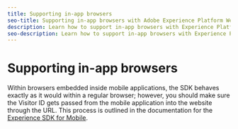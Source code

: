 ```yaml
---
title: Supporting in-app browsers
seo-title: Supporting in-app browsers with Adobe Experience Platform Web SDK
description: Learn how to support in-app browsers with Experience Platform Web SDK
seo-description: Learn how to support in-app browsers with Experience Platform Web SDK
---
```


# Supporting in-app browsers

Within browsers embedded inside mobile applications, the SDK behaves exactly as it would within a regular browser; however, you should make sure the Visitor ID gets passed from the mobile application into the website through the URL. This process is outlined in the documentation for the [Experience SDK for Mobile](https://docs.adobe.com/content/help/en/mobile-services/ios/sdk-reference-ios/hybrid-app.html).
